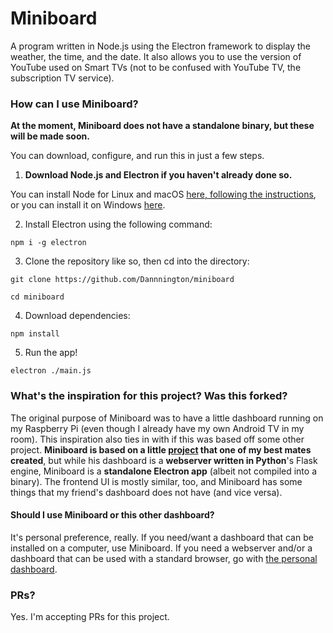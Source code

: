 # Miniboard
A program written in Node.js using the Electron framework to display the weather, the time, and the date. It also allows you to use the version of YouTube used on Smart TVs (not to be confused with YouTube TV, the subscription TV service).

### How can I use Miniboard?
**At the moment, Miniboard does not have a standalone binary, but these will be made soon.**

You can download, configure, and run this in just a few steps.

1. **Download Node.js and Electron if you haven't already done so.**

You can install Node for Linux and macOS [here, following the instructions](https://github.com/nvm-sh/nvm), or you can install it on Windows [here](https://nodejs.org).

2. Install Electron using the following command:

``npm i -g electron``

3. Clone the repository like so, then cd into the directory:

``git clone https://github.com/Dannnington/miniboard``

``cd miniboard``

4. Download dependencies:

``npm install``

5. Run the app!

``electron ./main.js``

### What's the inspiration for this project? Was this forked?
The original purpose of Miniboard was to have a little dashboard running on my Raspberry Pi (even though I already have my own Android TV in my room). This inspiration also ties in with if this was based off some other project. **Miniboard is based on a little [project](https://github.com/SmatMan/personal_dashboard) that one of my best mates created**, but while his dashboard is a **webserver written in Python**'s Flask engine, Miniboard is a **standalone Electron app** (albeit not compiled into a binary). The frontend UI is mostly similar, too, and Miniboard has some things that my friend's dashboard does not have (and vice versa).

#### Should I use Miniboard or this other dashboard?
It's personal preference, really. If you need/want a dashboard that can be installed on a computer, use Miniboard. If you need a webserver and/or a dashboard that can be used with a standard browser, go with [the personal dashboard](https://github.com/SmatMan/personal_dashboard).

### PRs?
Yes. I'm accepting PRs for this project.